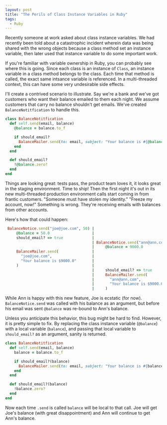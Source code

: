 ```yaml
---
layout: post
title: "The Perils of Class Instance Variables in Ruby"
tags:
  - Ruby
---
```


Recently someone at work asked about class instance variables. We had recently
been told about a catastrophic incident wherein data was being shared with the
wrong objects because a class method set an instance variable, then later used
that instance variable to do some important work.

If you're familiar with variable ownership in Ruby, you can probably see where
this is going. Since each class is an instance of `Class`, an instance
variable in a class method belongs to the class. Each time that method is
called, the exact same intsance variable is referenced.  In a multi-threaded
context, this can have some very undesirable side effects.

I'll create a contrived scenario to illustrate. Say we're a bank and we've got
customers who want their balance emailed to them each night. We assume customers
that carry no balance shouldn't get emails. We've created `BalanceNotitfication`
to handle this.

```ruby
class BalanceNotitfication
  def self.send(email, balance)
    @balance = balance.to_f

    if should_email?
      BalanceMailer.send(to: email, subject: "Your balance is #{@balance}")
    end
  end

  def should_email?
    !@balance.zero?
  end
end
```

Things are looking great: tests pass, the product team loves it, it looks great
in the staging environment. Time to ship! Then the first night it's out in
its new multi-threaded production environment calls start coming in from frantic
customers. "Someone must have stolen my identity." "Freeze my account, now!"
Something is wrong. They're receiving emails with balances from other accounts.

Here's how that could happen:

```ruby
 BalanceNotice.send("joe@joe.com", 50) |
     @balance = 50.0                   |
     should_email? => true             |
                                       | BalanceNotice.send("ann@ann.com", 9000)
                                       |     @balance = 9000.0
     BalanceMailer.send(               |
       "joe@joe.com",                  |
       "Your balance is $9000.0"       |
     )                                 |
                                       |     should_email? => true
                                       |     BalanceMailer.send(
                                       |       "ann@ann.com",
                                       |       "Your balance is $9000.0"
                                       |     )
```

While Ann is happy with this new feature, Joe is ecstatic (for now).
`BalanceNotice.send` was called with his balance as an argument, but before his
email was sent `@balance` was re-bound to Ann's balance.

Unless you anticipate this behavior, this bug might be hard to find. However, it
is pretty simple to fix. By replacing the class instance variable (`@balance`)
with a local variable (`balance`), and passing that local variable to
`should_email?` as an argument, sanity is returned.

```ruby
class BalanceNotitfication
  def self.send(email, balance)
    balance = balance.to_f

    if should_email?(balance)
      BalanceMailer.send(to: email, subject: "Your balance is #{balance}")
    end
  end

  def should_email?(balance)
    !balance.zero?
  end
end
```

Now each time `.send` is called `balance` will be local to that call. Joe will
get Joe's balance (with great disappointment) and Ann will continue to get Ann's
balance.
